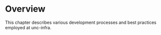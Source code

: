 # Overview

This chapter describes various development processes and best practices employed
at unc-infra.
